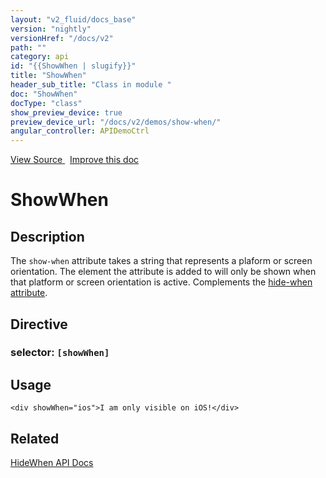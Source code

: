 ```yaml
---
layout: "v2_fluid/docs_base"
version: "nightly"
versionHref: "/docs/v2"
path: ""
category: api
id: "{{ShowWhen | slugify}}"
title: "ShowWhen"
header_sub_title: "Class in module "
doc: "ShowWhen"
docType: "class"
show_preview_device: true
preview_device_url: "/docs/v2/demos/show-when/"
angular_controller: APIDemoCtrl 
---
```





<div class="improve-docs">
<a href='http://github.com/driftyco/ionic2/tree/master/ionic/components/show-hide-when/show-hide-when.ts#L54'>
View Source
</a>
&nbsp;
<a href='http://github.com/driftyco/ionic2/edit/master/ionic/components/show-hide-when/show-hide-when.ts#L54'>
Improve this doc
</a>
</div>





<h1 class="api-title">


ShowWhen






</h1>






<!-- description -->
<h2>Description</h2>

<p>The <code>show-when</code> attribute takes a string that represents a plaform or screen orientation.
The element the attribute is added to will only be shown when that platform or screen orientation is active.
Complements the <a href="../HideWhen">hide-when attribute</a>.</p>


<h2>Directive</h2>
<h3>selector: <code>[showWhen]</code></h3>
<!-- @usage tag -->

<h2>Usage</h2>

<pre><code class="lang-html">&lt;div showWhen=&quot;ios&quot;&gt;I am only visible on iOS!&lt;/div&gt;
</code></pre>




<!-- @property tags -->


<!-- methods on the class --><!-- related link -->

<h2>Related</h2>

<a href='../HideWhen'>HideWhen API Docs</a><!-- end content block -->


<!-- end body block -->

